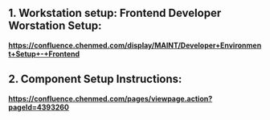 ## 1. Workstation setup: Frontend Developer Worstation Setup:


__https://confluence.chenmed.com/display/MAINT/Developer+Environment+Setup+-+Frontend__

## 2. Component Setup Instructions:
__https://confluence.chenmed.com/pages/viewpage.action?pageId=4393260__